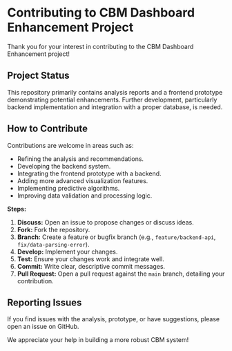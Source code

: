 # Contributing to CBM Dashboard Enhancement Project

Thank you for your interest in contributing to the CBM Dashboard Enhancement project!

## Project Status

This repository primarily contains analysis reports and a frontend prototype demonstrating potential enhancements. Further development, particularly backend implementation and integration with a proper database, is needed.

## How to Contribute

Contributions are welcome in areas such as:

*   Refining the analysis and recommendations.
*   Developing the backend system.
*   Integrating the frontend prototype with a backend.
*   Adding more advanced visualization features.
*   Implementing predictive algorithms.
*   Improving data validation and processing logic.

**Steps:**

1.  **Discuss:** Open an issue to propose changes or discuss ideas.
2.  **Fork:** Fork the repository.
3.  **Branch:** Create a feature or bugfix branch (e.g., `feature/backend-api`, `fix/data-parsing-error`).
4.  **Develop:** Implement your changes.
5.  **Test:** Ensure your changes work and integrate well.
6.  **Commit:** Write clear, descriptive commit messages.
7.  **Pull Request:** Open a pull request against the `main` branch, detailing your contribution.

## Reporting Issues

If you find issues with the analysis, prototype, or have suggestions, please open an issue on GitHub.

We appreciate your help in building a more robust CBM system!
